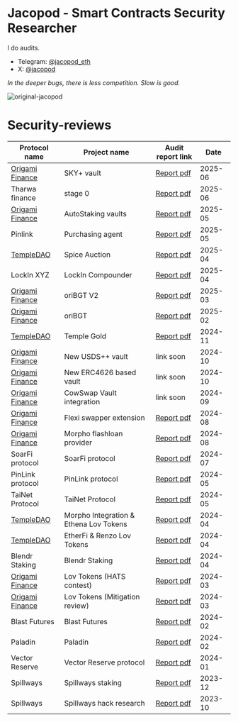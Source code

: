 # Jacopod - Smart Contracts Security Researcher

I do audits. 

- Telegram: [@jacopod_eth](https://t.me/jacopod_eth)
- X: [@jacopod](https://x.com/jacolansac)

_In the deeper bugs, there is less competition. Slow is good._

![original-jacopod](https://github.com/user-attachments/assets/82562c1d-01b0-4cb2-99dc-8d1b849b7a13)

# Security-reviews

| Protocol name | Project name | Audit report link | Date |
|---------------|--------------|-------------------|------|
| [Origami Finance](https://origami.finance/) | SKY+ vault | [Report pdf](solo/origami/audit-report_OrigamiFinance_SKY_jacopod.pdf) | 2025-06 |
| Tharwa finance | stage 0 | [Report pdf](solo/tha-rwa/audit-report.pdf) | 2025-06 |
| [Origami Finance](https://origami.finance/) | AutoStaking vaults | [Report pdf](solo/origami/origami-autostaking-review.md) | 2025-05 |
| Pinlink | Purchasing agent | [Report pdf](solo/pinlink/pinshop-agent-review.md) | 2025-05 |
| [TempleDAO](https://templedao.link/) | Spice Auction | [Report pdf](solo/temple/templeGold/temple-gold-spice-auction-updates.md) | 2025-04 |
| LockIn XYZ | LockIn Compounder | [Report pdf](solo/lockin-xyz/lockin-audit-report.md) | 2025-04 |
| [Origami Finance](https://origami.finance/) | oriBGT V2 | [Report pdf](solo/origami/oriBGT-V2-audit-report.md) | 2025-03 |
| [Origami Finance](https://origami.finance/) | oriBGT | [Report pdf](solo/origami/oriBGT-audit-report.md) | 2025-02 |
| [TempleDAO](https://templedao.link/) | Temple Gold | [Report pdf](solo/temple/templeGold/temple-gold-report.md) | 2024-11 |
| [Origami Finance](https://origami.finance/) | New USDS++ vault | link soon | 2024-10 |
| [Origami Finance](https://origami.finance/) | New ERC4626 based vault | link soon | 2024-10 |
| [Origami Finance](https://origami.finance/) | CowSwap Vault integration | link soon | 2024-09 |
| [Origami Finance](https://origami.finance/) | Flexi swapper extension | [Report pdf](solo/origami/origami-flexi-swapper-review.md) | 2024-08 |
| [Origami Finance](https://origami.finance/) | Morpho flashloan provider | [Report pdf]() | 2024-08 |
| SoarFi protocol | SoarFi protocol | [Report pdf](solo/soar-review.md) | 2024-07 |
| PinLink protocol | PinLink protocol | [Report pdf](solo/pinlink-phase1-audit.md) | 2024-05 |
| TaiNet Protocol | TaiNet Protocol | [Report pdf](solo/tai-net-ytao.md) | 2024-05 |
| [TempleDAO](https://templedao.link/) | Morpho Integration & Ethena Lov Tokens | [Report pdf](solo/temple-origami-morpho-integration-review.md) | 2024-04 |
| [TempleDAO](https://templedao.link/) | EtherFi & Renzo Lov Tokens | [Report pdf](https://github.com/JacoboLansac/audits/blob/main/README.md) | 2024-04 |
| Blendr Staking | Blendr Staking | [Report pdf](solo/blendr-staking.md) | 2024-04 |
| [Origami Finance](https://origami.finance/) | Lov Tokens (HATS contest) | [Report pdf](https://app.hats.finance/audit-competitions/origami-0x998f1b716a5022be026ca6b919c0ddf45ca31abd/leaderboard) | 2024-03 |
| [Origami Finance](https://origami.finance/) | Lov Tokens (Mitigation review) | [Report pdf](solo/origami-lov-mitigation-review.md) | 2024-03 |
| Blast Futures | Blast Futures | [Report pdf](https://app.hats.finance/audit-competitions/blast-futures-exchange-0x97895c329b950755566ddcdad3395caaea395074/leaderboard) | 2024-02 |
| Paladin | Paladin | [Report pdf](https://app.hats.finance/audit-competitions/paladin-0x1610bfde27e57b068af7f38aec3d2a7b1d146989/leaderboard) | 2024-02 |
| Vector Reserve | Vector Reserve protocol | [Report pdf](solo/vector-reserve.md) | 2024-01 |
| Spillways | Spillways staking | [Report pdf](solo/spillways-staking.md) | 2023-12 |
| Spillways | Spillways hack research | [Report pdf](solo/spillways-hack.md) | 2023-10 |

